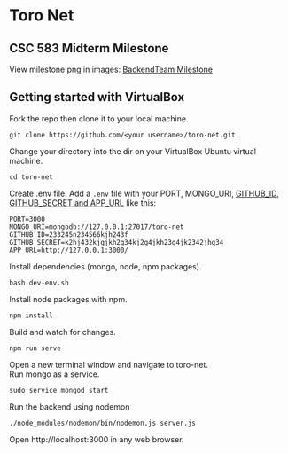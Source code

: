 # Toro Net

## CSC 583 Midterm Milestone
View milestone.png in images: [BackendTeam Milestone](images/milestone.png)

## Getting started with VirtualBox
Fork the repo then clone it to your local machine.
```
git clone https://github.com/<your username>/toro-net.git
```

Change your directory into the dir on your VirtualBox Ubuntu virtual machine.  
```
cd toro-net
```

Create .env file. Add a `.env` file with your PORT, MONGO_URI, 
[GITHUB_ID, GITHUB_SECRET and APP_URL](https://github.com/jaredhanson/passport-github) like this:

```
PORT=3000
MONGO_URI=mongodb://127.0.0.1:27017/toro-net
GITHUB_ID=233245n234566kjh243f
GITHUB_SECRET=k2hj432kjgjkh2g34kj2g4jkh23g4jk2342jhg34
APP_URL=http://127.0.0.1:3000/
```

Install dependencies (mongo, node, npm packages).  
```
bash dev-env.sh
```

Install node packages with npm.  
```
npm install
``` 

Build and watch for changes.  
```
npm run serve
```

Open a new terminal window and navigate to toro-net.  
Run mongo as a service.  
```
sudo service mongod start
```

Run the backend using nodemon  
```
./node_modules/nodemon/bin/nodemon.js server.js
```

Open http://localhost:3000 in any web browser.
